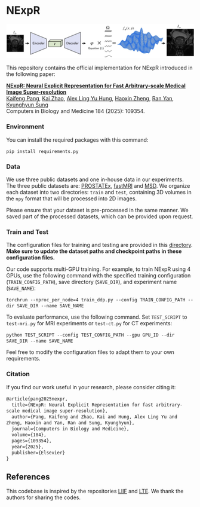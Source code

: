 # NExpR

![NExpR](nexpr.jpg)


This repository contains the official implementation for NExpR introduced in the following paper:

[**NExpR: Neural Explicit Representation for Fast Arbitrary-scale Medical Image Super-resolution**](https://www.sciencedirect.com/science/article/pii/S0010482524014392)
<br>
[Kaifeng Pang](https://kfpang.com), [Kai Zhao](https://kaizhao.net/), [Alex Ling Yu Hung](https://web.cs.ucla.edu/~alexhung/), [Haoxin Zheng](https://labs.dgsom.ucla.edu/mrrl/sunglab/haoxin_zheng), [Ran Yan](https://mrrl.ucla.edu/hulab/ran_yan), [Kyunghyun Sung](http://kyungs.bol.ucla.edu/Site/Home.html)
<br>
Computers in Biology and Medicine 184 (2025): 109354.

### Environment

You can install the required packages with this command:

```
pip install requirements.py
```

### Data

We use three public datasets and one in-house data in our experiments. The three public datasets are: [PROSTATEx](https://www.cancerimagingarchive.net/collection/prostatex/), [fastMRI](https://fastmri.med.nyu.edu/) and [MSD](http://medicaldecathlon.com/). We organize each dataset into two directories: `train` and `test`, containing 3D volumes in the `npy` format that will be processed into 2D images. 

Please ensure that your dataset is pre-processed in the same manner. We saved part of the processed datasets, which can be provided upon request.



### Train and Test

The configuration files for training and testing are provided in this [directory](https://github.com/Calvin-Pang/NExpR/tree/main/configs). **Make sure to update the dataset paths and checkpoint paths in these configuration files.**

Our code supports multi-GPU training. For example, to train NExpR using 4 GPUs, use the following command with the specified training configuration (`TRAIN_CONFIG_PATH`), save directory (`SAVE_DIR`), and experiment name (`SAVE_NAME`):

```
torchrun --nproc_per_node=4 train_ddp.py --config TRAIN_CONFIG_PATH --dir SAVE_DIR --name SAVE_NAME
```

To evaluate performance, use the following command. Set `TEST_SCRIPT` to `test-mri.py` for MRI experiments or `test-ct.py` for CT experiments:

```
python TEST_SCRIPT --config TEST_CONFIG_PATH --gpu GPU_ID --dir SAVE_DIR --name SAVE_NAME
```

Feel free to modify the configuration files to adapt them to your own requirements.


### Citation

If you find our work useful in your research, please consider citing it:

```
@article{pang2025nexpr,
  title={NExpR: Neural Explicit Representation for fast arbitrary-scale medical image super-resolution},
  author={Pang, Kaifeng and Zhao, Kai and Hung, Alex Ling Yu and Zheng, Haoxin and Yan, Ran and Sung, Kyunghyun},
  journal={Computers in Biology and Medicine},
  volume={184},
  pages={109354},
  year={2025},
  publisher={Elsevier}
}
```

## References
This codebase is inspired by the repositories [LIIF](https://github.com/yinboc/liif) and [LTE](https://github.com/jaewon-lee-b/lte). We thank the authors for sharing the codes.
